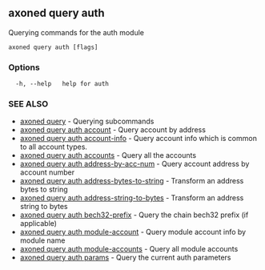 ## axoned query auth

Querying commands for the auth module

```
axoned query auth [flags]
```

### Options

```
  -h, --help   help for auth
```

### SEE ALSO

* [axoned query](axoned_query.md)	 - Querying subcommands
* [axoned query auth account](axoned_query_auth_account.md)	 - Query account by address
* [axoned query auth account-info](axoned_query_auth_account-info.md)	 - Query account info which is common to all account types.
* [axoned query auth accounts](axoned_query_auth_accounts.md)	 - Query all the accounts
* [axoned query auth address-by-acc-num](axoned_query_auth_address-by-acc-num.md)	 - Query account address by account number
* [axoned query auth address-bytes-to-string](axoned_query_auth_address-bytes-to-string.md)	 - Transform an address bytes to string
* [axoned query auth address-string-to-bytes](axoned_query_auth_address-string-to-bytes.md)	 - Transform an address string to bytes
* [axoned query auth bech32-prefix](axoned_query_auth_bech32-prefix.md)	 - Query the chain bech32 prefix (if applicable)
* [axoned query auth module-account](axoned_query_auth_module-account.md)	 - Query module account info by module name
* [axoned query auth module-accounts](axoned_query_auth_module-accounts.md)	 - Query all module accounts
* [axoned query auth params](axoned_query_auth_params.md)	 - Query the current auth parameters
